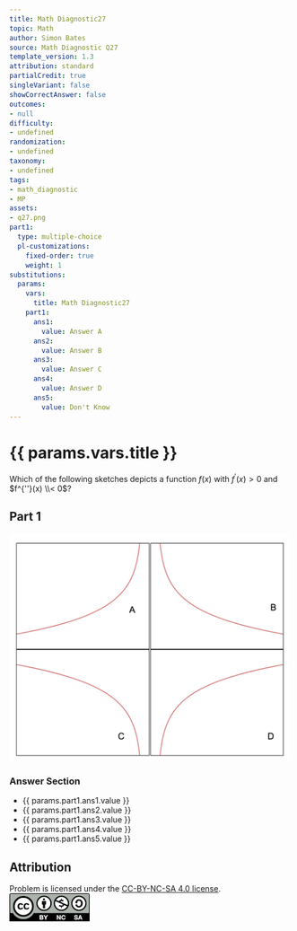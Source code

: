 ```yaml
---
title: Math Diagnostic27
topic: Math
author: Simon Bates
source: Math Diagnostic Q27
template_version: 1.3
attribution: standard
partialCredit: true
singleVariant: false
showCorrectAnswer: false
outcomes:
- null
difficulty:
- undefined
randomization:
- undefined
taxonomy:
- undefined
tags:
- math_diagnostic
- MP
assets:
- q27.png
part1:
  type: multiple-choice
  pl-customizations:
    fixed-order: true
    weight: 1
substitutions:
  params:
    vars:
      title: Math Diagnostic27
    part1:
      ans1:
        value: Answer A
      ans2:
        value: Answer B
      ans3:
        value: Answer C
      ans4:
        value: Answer D
      ans5:
        value: Don't Know
---
```

# {{ params.vars.title }}
Which of the following sketches depicts a function $f(x)$ with $f^{'}(x) > 0$ and $f^{''}(x) \\< 0$?

## Part 1

<img src = "q27.png" alt = "Graph A is increasing with increasing slope, graph B is decreasing with decreasing slope, graph C is decreasing with increasing slope, and graph D is increasing with decreasing slope" width = 500px>

### Answer Section

- {{ params.part1.ans1.value }}
- {{ params.part1.ans2.value }}
- {{ params.part1.ans3.value }}
- {{ params.part1.ans4.value }}
- {{ params.part1.ans5.value }}

## Attribution

Problem is licensed under the [CC-BY-NC-SA 4.0 license](https://creativecommons.org/licenses/by-nc-sa/4.0/).<br> ![The Creative Commons 4.0 license requiring attribution-BY, non-commercial-NC, and share-alike-SA license.](https://raw.githubusercontent.com/firasm/bits/master/by-nc-sa.png)